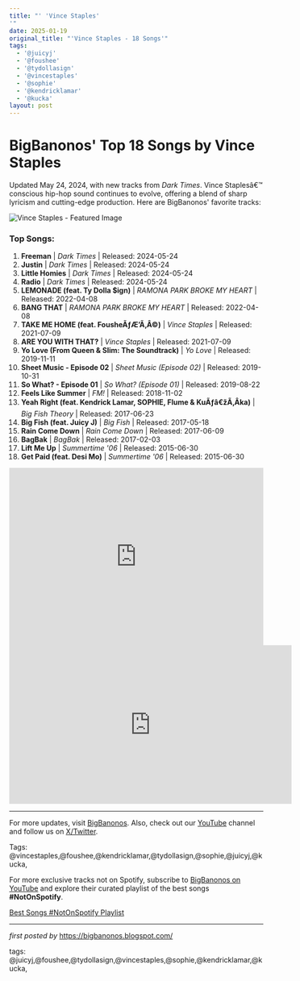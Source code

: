 ```yaml
---
title: "' 'Vince Staples'
'"
date: 2025-01-19
original_title: "'Vince Staples - 18 Songs'"
tags:
  - '@juicyj'
  - '@foushee'
  - '@tydollasign'
  - '@vincestaples'
  - '@sophie'
  - '@kendricklamar'
  - '@kucka'
layout: post
---
```

<!-- Title of the Post -->
<h1 >BigBanonos' Top 18 Songs by Vince Staples</h1> <!-- Introductory Text -->
<p >Updated May 24, 2024, with new tracks from <em>Dark Times</em>. Vince Staplesâ€™ conscious hip-hop sound continues to evolve, offering a blend of sharp lyricism and cutting-edge production. Here are BigBanonos' favorite tracks:</p> <!-- Featured Image -->
<div > <img src="https://static.independent.co.uk/2021/07/08/10/newFile-8.jpg" alt="Vince Staples - Featured Image">
</div> <!-- Song List -->
<h3>Top Songs:</h3>
<ol> <li><strong>Freeman</strong> | <em>Dark Times</em> | Released: 2024-05-24</li> <li><strong>Justin</strong> | <em>Dark Times</em> | Released: 2024-05-24</li> <li><strong>Little Homies</strong> | <em>Dark Times</em> | Released: 2024-05-24</li> <li><strong>Radio</strong> | <em>Dark Times</em> | Released: 2024-05-24</li> <li><strong>LEMONADE (feat. Ty Dolla $ign)</strong> | <em>RAMONA PARK BROKE MY HEART</em> | Released: 2022-04-08</li> <li><strong>BANG THAT</strong> | <em>RAMONA PARK BROKE MY HEART</em> | Released: 2022-04-08</li> <li><strong>TAKE ME HOME (feat. FousheÃƒÆ’Ã‚Â©)</strong> | <em>Vince Staples</em> | Released: 2021-07-09</li> <li><strong>ARE YOU WITH THAT?</strong> | <em>Vince Staples</em> | Released: 2021-07-09</li> <li><strong>Yo Love (From Queen & Slim: The Soundtrack)</strong> | <em>Yo Love</em> | Released: 2019-11-11</li> <li><strong>Sheet Music - Episode 02</strong> | <em>Sheet Music (Episode 02)</em> | Released: 2019-10-31</li> <li><strong>So What? - Episode 01</strong> | <em>So What? (Episode 01)</em> | Released: 2019-08-22</li> <li><strong>Feels Like Summer</strong> | <em>FM!</em> | Released: 2018-11-02</li> <li><strong>Yeah Right (feat. Kendrick Lamar, SOPHIE, Flume & KuÃƒâ€žÃ‚Âka)</strong> | <em>Big Fish Theory</em> | Released: 2017-06-23</li> <li><strong>Big Fish (feat. Juicy J)</strong> | <em>Big Fish</em> | Released: 2017-05-18</li> <li><strong>Rain Come Down</strong> | <em>Rain Come Down</em> | Released: 2017-06-09</li> <li><strong>BagBak</strong> | <em>BagBak</em> | Released: 2017-02-03</li> <li><strong>Lift Me Up</strong> | <em>Summertime '06</em> | Released: 2015-06-30</li> <li><strong>Get Paid (feat. Desi Mo)</strong> | <em>Summertime '06</em> | Released: 2015-06-30</li>
</ol> <!-- Spotify Embed -->
<div > <iframe src="https://open.spotify.com/embed/playlist/2KE9YPY1r56sQIpld2PuYw?utm_source=generator" width="100%" height="352" frameborder="0" allow="autoplay; clipboard-write; encrypted-media; fullscreen; picture-in-picture" loading="lazy"></iframe>
</div> <!-- YouTube Embed -->
<div > <iframe allow="accelerometer; autoplay; encrypted-media; gyroscope; picture-in-picture" allowfullscreen="" frameborder="0" height="315" src="https://www.youtube.com/embed/videoseries?list=PLtuNtuTatqI0vxDMfJBP4m2MCqGuLTMcY" width="560"></iframe>
</div> <!-- Footer Links -->
<hr />
<p >For more updates, visit <a href="https://bigbanonos.blogspot.com/" target="_blank">BigBanonos</a>. Also, check out our <a href="https://www.youtube.com/@BigBanonos" target="_blank">YouTube</a> channel and follow us on <a href="https://x.com/bigbanonos" target="_blank">X/Twitter</a>.</p> <!-- Tags -->
<p >Tags: @vincestaples,@foushee,@kendricklamar,@tydollasign,@sophie,@juicyj,@kucka,</p>


<!--Subscribe and Playlist Links-->
<div>
    <p>For more exclusive tracks not on Spotify, subscribe to <a href="https://www.youtube.com/@BigBanonos" target="_blank">BigBanonos on YouTube</a> and explore their curated playlist of the best songs <strong>#NotOnSpotify</strong>.</p>
    <p><a href="https://www.youtube.com/playlist?list=PLtuNtuTatqI0kFahUCbtbfenC_ET5O_tr" target="_blank">Best Songs #NotOnSpotify Playlist<br /></a></p></div>

<hr />

<p><em>first posted by</em> <a href="https://bigbanonos.blogspot.com/" rel="noopener" target="_new">https://bigbanonos.blogspot.com/</a></p>

<p>tags: @juicyj,@foushee,@tydollasign,@vincestaples,@sophie,@kendricklamar,@kucka,</p>
